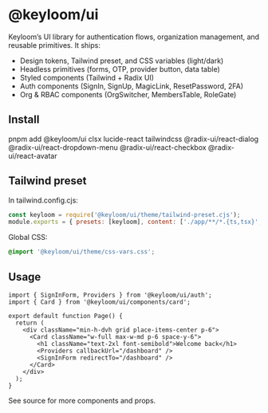 # @keyloom/ui

Keyloom’s UI library for authentication flows, organization management, and reusable primitives. It ships:

- Design tokens, Tailwind preset, and CSS variables (light/dark)
- Headless primitives (forms, OTP, provider button, data table)
- Styled components (Tailwind + Radix UI)
- Auth components (SignIn, SignUp, MagicLink, ResetPassword, 2FA)
- Org & RBAC components (OrgSwitcher, MembersTable, RoleGate)

## Install

pnpm add @keyloom/ui clsx lucide-react tailwindcss @radix-ui/react-dialog @radix-ui/react-dropdown-menu @radix-ui/react-checkbox @radix-ui/react-avatar

## Tailwind preset

In tailwind.config.cjs:

```js
const keyloom = require('@keyloom/ui/theme/tailwind-preset.cjs');
module.exports = { presets: [keyloom], content: ['./app/**/*.{ts,tsx}', './components/**/*.{ts,tsx}'] };
```

Global CSS:

```css
@import '@keyloom/ui/theme/css-vars.css';
```

## Usage

```tsx
import { SignInForm, Providers } from '@keyloom/ui/auth';
import { Card } from '@keyloom/ui/components/card';

export default function Page() {
  return (
    <div className="min-h-dvh grid place-items-center p-6">
      <Card className="w-full max-w-md p-6 space-y-6">
        <h1 className="text-2xl font-semibold">Welcome back</h1>
        <Providers callbackUrl="/dashboard" />
        <SignInForm redirectTo="/dashboard" />
      </Card>
    </div>
  );
}
```

See source for more components and props.

